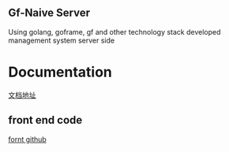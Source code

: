 ## Gf-Naive Server

Using golang, goframe, gf and other technology stack developed management system server side



# Documentation

[文档地址](https://clgwxg.github.io/server/)





## front end code



 [fornt github](https://github.com/clgwxg/gf-naive-template)